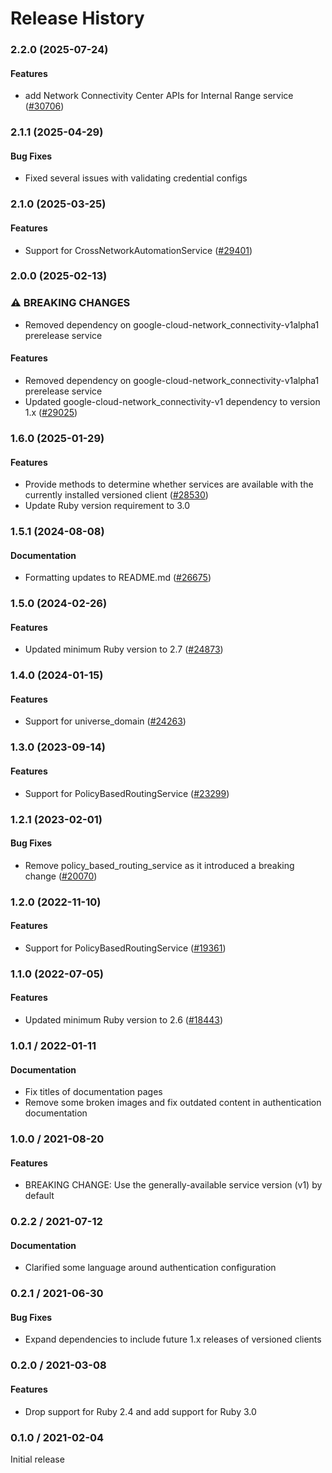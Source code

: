 # Release History

### 2.2.0 (2025-07-24)

#### Features

* add Network Connectivity Center APIs for Internal Range service ([#30706](https://github.com/googleapis/google-cloud-ruby/issues/30706)) 

### 2.1.1 (2025-04-29)

#### Bug Fixes

* Fixed several issues with validating credential configs 

### 2.1.0 (2025-03-25)

#### Features

* Support for CrossNetworkAutomationService ([#29401](https://github.com/googleapis/google-cloud-ruby/issues/29401)) 

### 2.0.0 (2025-02-13)

### ⚠ BREAKING CHANGES

* Removed dependency on google-cloud-network_connectivity-v1alpha1 prerelease service

#### Features

* Removed dependency on google-cloud-network_connectivity-v1alpha1 prerelease service 
* Updated google-cloud-network_connectivity-v1 dependency to version 1.x ([#29025](https://github.com/googleapis/google-cloud-ruby/issues/29025)) 

### 1.6.0 (2025-01-29)

#### Features

* Provide methods to determine whether services are available with the currently installed versioned client ([#28530](https://github.com/googleapis/google-cloud-ruby/issues/28530)) 
* Update Ruby version requirement to 3.0 

### 1.5.1 (2024-08-08)

#### Documentation

* Formatting updates to README.md ([#26675](https://github.com/googleapis/google-cloud-ruby/issues/26675)) 

### 1.5.0 (2024-02-26)

#### Features

* Updated minimum Ruby version to 2.7 ([#24873](https://github.com/googleapis/google-cloud-ruby/issues/24873)) 

### 1.4.0 (2024-01-15)

#### Features

* Support for universe_domain ([#24263](https://github.com/googleapis/google-cloud-ruby/issues/24263)) 

### 1.3.0 (2023-09-14)

#### Features

* Support for PolicyBasedRoutingService ([#23299](https://github.com/googleapis/google-cloud-ruby/issues/23299)) 

### 1.2.1 (2023-02-01)

#### Bug Fixes

* Remove policy_based_routing_service as it introduced a breaking change ([#20070](https://github.com/googleapis/google-cloud-ruby/issues/20070)) 

### 1.2.0 (2022-11-10)

#### Features

* Support for PolicyBasedRoutingService ([#19361](https://github.com/googleapis/google-cloud-ruby/issues/19361)) 

### 1.1.0 (2022-07-05)

#### Features

* Updated minimum Ruby version to 2.6 ([#18443](https://github.com/googleapis/google-cloud-ruby/issues/18443)) 

### 1.0.1 / 2022-01-11

#### Documentation

* Fix titles of documentation pages
* Remove some broken images and fix outdated content in authentication documentation

### 1.0.0 / 2021-08-20

#### Features

* BREAKING CHANGE: Use the generally-available service version (v1) by default

### 0.2.2 / 2021-07-12

#### Documentation

* Clarified some language around authentication configuration

### 0.2.1 / 2021-06-30

#### Bug Fixes

* Expand dependencies to include future 1.x releases of versioned clients

### 0.2.0 / 2021-03-08

#### Features

* Drop support for Ruby 2.4 and add support for Ruby 3.0

### 0.1.0 / 2021-02-04

Initial release
